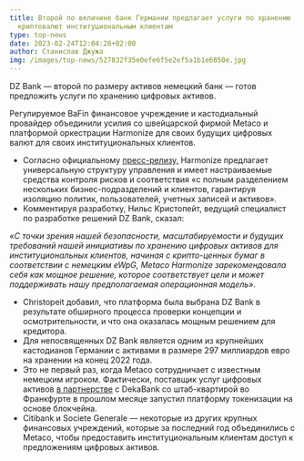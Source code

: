 ```yaml
---
title: Второй по величине банк Германии предлагает услуги по хранению
  криптовалют институциональным клиентам
type: top-news
date: 2023-02-24T12:04:28+02:00
author: Станислав Джужа
img: /images/top-news/527832f35e0efe6f5e2ef5a1b1e6850e.jpg
---
```

DZ Bank — второй по размеру активов немецкий банк — готов предложить услуги по хранению цифровых активов.

Регулируемое BaFin финансовое учреждение и кастодиальный провайдер объединили усилия со швейцарской фирмой Metaco и платформой оркестрации Harmonize для своих будущих цифровых валют для своих институциональных клиентов.



* Согласно официальному [пресс-релизу,](https://www.prnewswire.com/news-releases/dz-bank-selects-metaco-harmonize-to-underpin-its-institutional-digital-asset-custody-offering-301751883.html) Harmonize предлагает универсальную структуру управления и имеет настраиваемые средства контроля рисков и соответствия «с полным разделением нескольких бизнес-подразделений и клиентов, гарантируя изоляцию политик, пользователей, учетных записей и активов».
* Комментируя разработку, Нильс Кристопейт, ведущий специалист по разработке решений DZ Bank, сказал:

«*С точки зрения нашей безопасности, масштабируемости и будущих требований нашей инициативы по хранению цифровых активов для институциональных клиентов, начиная с крипто-ценных бумаг в соответствии с немецким eWpG, Metaco Harmonize зарекомендовала себя как мощное решение, которое соответствует цели и может поддерживать нашу предполагаемая операционная модель*».



* Christopeit добавил, что платформа была выбрана DZ Bank в результате обширного процесса проверки концепции и осмотрительности, и что она оказалась мощным решением для кредитора.
* Для непосвященных DZ Bank является одним из крупнейших кастодианов Германии с активами в размере 297 миллиардов евро на хранении на конец 2022 года.
* Это не первый раз, когда Metaco сотрудничает с известным немецким игроком. Фактически, поставщик услуг цифровых активов [в партнерстве](https://www.prnewswire.com/news-releases/metaco-harmonize-selected-by-dekabank-as-core-platform-for-institutional-digital-asset-offering-301733158.html) с DekaBank со штаб-квартирой во Франкфурте в прошлом месяце запустил платформу токенизации на основе блокчейна.
* Citibank и Societe Generale — некоторые из других крупных финансовых учреждений, которые за последний год объединились с Metaco, чтобы предоставить институциональным клиентам доступ к предложениям цифровых активов.